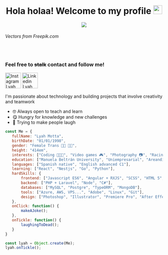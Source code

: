 <h1 align="center">
  Hola holaa! Welcome to my profile
  <img src="https://media.giphy.com/media/hvRJCLFzcasrR4ia7z/giphy.gif" width="28">
</h1>

<p align="center">
  <img src="https://github.com/LyahMx8/LyahMx8/blob/main/cover.gif?raw=true"  loading="lazy" />
</p>
<h6>Vectors from Freepik.com</h6><br>
<h3>Feel free to <del>stalk</del> contact and follow me!</h3>
<p>
<a href="https://www.instagram.com/lyahmotta/"><img height="50px" src="https://upload.wikimedia.org/wikipedia/commons/thumb/a/a5/Instagram_icon.png/1200px-Instagram_icon.png" alt="Instagram Lyah Motta" /></a>
<a href="https://www.linkedin.com/in/lyahmotta/"><img height="50px" src="https://upload.wikimedia.org/wikipedia/commons/thumb/c/ca/LinkedIn_logo_initials.png/480px-LinkedIn_logo_initials.png" alt="Linkedin Lyah Motta" /></a>
</p>

<p align="left">
  I'm passionate about technology and building projects that involve creativity and teamwork
</p>

<ul align="left">
  <li>🤓 Always open to teach and learn</li>
  <li>😋 Hungry for knowledge and new challenges</li>
  <li>🤪 Trying to make people laugh</li>
</ul>

 ```javascript
const Me = {
    fullName: "Lyah Motta",
    birthDate: "01/01/1998",
    gender: "Female Trans 🏳️‍🌈 🏳️‍⚧️",
    height: "414em",
    interests: ["Coding 👩🏼‍💻", "Video games 🎮", "Photography 📷", "Racing 🏎️", "Motion graphics 🎬"],
    education: ["Manuela Beltrán University", "Uniempresarial", "Areandina", "Uniempresarial... again", "SENA"],
    languages: ["Spanish native", "English advanced C1"],
    learning: ["React", "Nestjs", "Go", "Python"],
    hardSkills: {
        frontend: ["Javascript ES6", "Angular + RXJS", "SCSS", "HTML 5", "Wordpress"],
        backend: ["PHP + Laravel", "Node", "C#"],
        databases: ["MySQL", "Postgre", "TypeORM", "MongoDB"],
        tools: ["Azure, AWS, VPS...", "Adobe", "Linux", "Git"],
        design: ["Photoshop", "Illustrator", "Premiere Pro", "After Effects"]
    },
    onClick: function() {
        makeAJoke();
    },
    onTickle: function() {
        laughingToDead();
    }
}

const lyah = Object.create(Me);
lyah.onTickle();
 ```
 
<br>

<!--[Visitors](https://visitor-badge.glitch.me/badge?page_id=LyahMx8.LyahMx8) [![PRs Welcome](https://img.shields.io/badge/PRs-welcome-brightgreen.svg?style=flat&logo=github)](https://github.com/LyahMx8) [![Open Source Love](https://badges.frapsoft.com/os/v2/open-source.svg?v=103)](https://github.com/LyahMx8)-->
